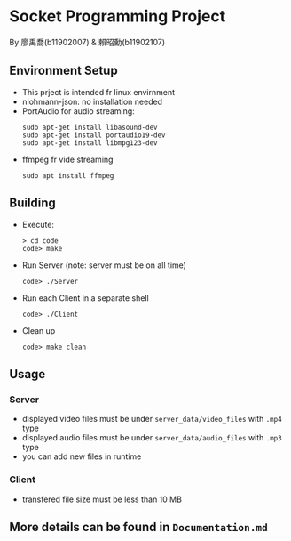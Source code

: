 # Socket Programming Project

By 廖禹喬(b11902007) & 賴昭勳(b11902107)

## Environment Setup

- This prject is intended fr linux envirnment
- nlohmann-json: no installation needed
- PortAudio for audio streaming:
    ```shell
    sudo apt-get install libasound-dev
    sudo apt-get install portaudio19-dev
    sudo apt-get install libmpg123-dev
    ```
- ffmpeg fr vide streaming
    ```shell
    sudo apt install ffmpeg
    ```

## Building

- Execute:
    ```shell
    > cd code
    code> make
    ```
- Run Server (note: server must be on all time)
    ```shell
    code> ./Server
    ```
- Run each Client in a separate shell
    ```shell
    code> ./Client
    ```
- Clean up
    ```shell
    code> make clean
    ```

## Usage

### Server

- displayed video files must be under `server_data/video_files` with `.mp4` type
- displayed audio files must be under `server_data/audio_files` with `.mp3` type
- you can add new files in runtime

### Client

- transfered file size must be less than 10 MB


<!-- <details>
<summary><span>Detailed Usage</span></summary>

- Login / Logout


</details> -->

## More details can be found in `Documentation.md`